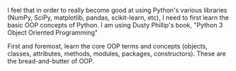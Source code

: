 I feel that in order to really become good at using Python's various libraries (NumPy, SciPy, matplotlib, pandas, scikit-learn, etc), I need to first learn the basic OOP concepts of Python. I am using Dusty Phillip's book, "Python 3 Object Oriented Programming"

First and foremost, learn the core OOP terms and concepts (objects, classes, attributes, methods, modules, packages, constructors). These are the bread-and-butter of OOP.
